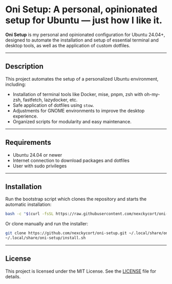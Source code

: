 # Oni Setup: A personal, opinionated setup for Ubuntu — just how I like it.

**Oni Setup** is my personal and opinionated configuration for Ubuntu 24.04+,
designed to automate the installation and setup of essential terminal and
desktop tools, as well as the application of custom dotfiles.

---

## Description

This project automates the setup of a personalized Ubuntu environment,
including:

- Installation of terminal tools like Docker, mise, pnpm, zsh with oh-my-zsh,
  fastfetch, lazydocker, etc.
- Safe application of dotfiles using `stow`.
- Adjustments for GNOME environments to improve the desktop experience.
- Organized scripts for modularity and easy maintenance.

---

## Requirements

- Ubuntu 24.04 or newer
- Internet connection to download packages and dotfiles
- User with sudo privileges

---

## Installation

Run the bootstrap script which clones the repository and starts the automatic
installation:

```bash
bash -c "$(curl -fsSL https://raw.githubusercontent.com/nexckycort/oni-setup/main/boot.sh)"
```

Or clone manually and run the installer:

```bash
git clone https://github.com/nexckycort/oni-setup.git ~/.local/share/oni-setup
~/.local/share/oni-setup/install.sh
```

---

## License

This project is licensed under the MIT License. See the [LICENSE](LICENSE) file
for details.
